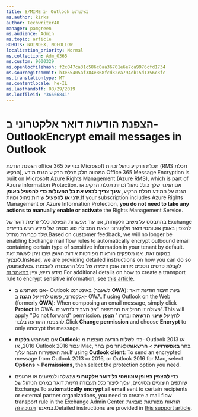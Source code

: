 ```yaml
---
title: S/MIME ב- Outlook באינטרנט
ms.author: kirks
author: Techwriter40
manager: pamgreen
ms.audience: Admin
ms.topic: article
ROBOTS: NOINDEX, NOFOLLOW
localization_priority: Normal
ms.collection: Adm_O365
ms.custom: 9000329
ms.openlocfilehash: f2c047ca31c586c0aa36701e6e7ca9976cfd1734
ms.sourcegitcommit: b3e55405af384e868fcd32ea794eb15d1356c3fc
ms.translationtype: MT
ms.contentlocale: he-IL
ms.lasthandoff: 08/29/2019
ms.locfileid: "36666841"
---
```

# <a name="encrypt-email-messages-in-outlook"></a><span data-ttu-id="90575-102">הצפנת הודעות דואר אלקטרוני ב- Outlook</span><span class="sxs-lookup"><span data-stu-id="90575-102">Encrypt email messages in Outlook</span></span>

<span data-ttu-id="90575-103">הצפנת הודעת office 365 בנוי על Microsoft תכלת הרקיע ניהול זכויות (RMS תכלת הרקיע), המהווה חלק תכלת הרקיע הגנת מידע.</span><span class="sxs-lookup"><span data-stu-id="90575-103">Office 365 Message Encryption is built on Microsoft Azure Rights Management (Azure RMS), which is part of Azure Information Protection.</span></span> <span data-ttu-id="90575-104">אם המנוי שלך כולל ניהול זכויות תכלת הרקיע או הגנה על המידע תכלת הרקיע, **אינך צריך לבצע את כל הפעולות כדי להפעיל באופן ידני או להפעיל** שירות ניהול זכויות.</span><span class="sxs-lookup"><span data-stu-id="90575-104">If your subscription includes Azure Rights Management or Azure Information Protection, **you do not need to take any actions to manually enable or activate** the Rights Management Service.</span></span>

<span data-ttu-id="90575-105">בהתבסס על משוב הלקוחות, אנו עוד אפשרות הפעלת כללי זרימת דואר של Exchange להצפין באופן אוטומטי דואר אלקטרוני יוצאת המכילה סוג מסוים של מידע רגיש בדיירים שלך כברירת מחדל.</span><span class="sxs-lookup"><span data-stu-id="90575-105">Based on customer feedback, we will no longer be enabling Exchange mail flow rules to automatically encrypt outbound email containing certain type of sensitive information in your tenant by default.</span></span> <span data-ttu-id="90575-106">במקום זאת, אנו מספקים הוראות מפורטות אודות האופן שבו ניתן לעשות זאת לעצמך.</span><span class="sxs-lookup"><span data-stu-id="90575-106">Instead, we are providing detailed instructions on how you can do so yourselves.</span></span> <span data-ttu-id="90575-107">לקבלת פרטים נוספים אודות אופן היצירה של כלל התעבורה להצפנת מידע רגיש, עיין [במאמר זה](https://aka.ms/OmeEtr).</span><span class="sxs-lookup"><span data-stu-id="90575-107">For additional details on how to create a transport rule to encrypt sensitive information, see [this article](https://aka.ms/OmeEtr).</span></span>

- <span data-ttu-id="90575-108">אם משתמש ב- Outlook באינטרנט (לשעבר **OWA**): בעת חיבור הודעת דואר אלקטרוני, פשוט לחץ על **הגנה** ב- OWA.</span><span class="sxs-lookup"><span data-stu-id="90575-108">If using Outlook on the Web (formerly **OWA**): When composing an email message, simply click **Protect** in OWA.</span></span> <span data-ttu-id="90575-109">פעולה זו תחיל את ההרשאה "אל תעביר לנמענים".</span><span class="sxs-lookup"><span data-stu-id="90575-109">This will apply "Do not forward" permission.</span></span> <span data-ttu-id="90575-110">לחץ על **שינוי הרשאה** ובחרו ' **הצפן** להצפנת ההודעה בלבד.</span><span class="sxs-lookup"><span data-stu-id="90575-110">Click **Change permission** and choose **Encrypt** to only encrypt the message.</span></span>

- <span data-ttu-id="90575-111">אם משתמש **בלקוח Outlook**: כדי לשלוח הודעה מוצפנת מ- Outlook 2013 או 2016, או Outlook 2016 עבור Mac, בחר **באפשרויות** > **הרשאות**ולאחר מכן בחר את האפשרות הגנה עליך.</span><span class="sxs-lookup"><span data-stu-id="90575-111">If using **Outlook client**: To send an encrypted message from Outlook 2013 or 2016, or Outlook 2016 for Mac, select **Options** > **Permissions**, then select the protection option you need.</span></span>

- <span data-ttu-id="90575-112">כדי **להצפין באופן אוטומטי כל דואר אלקטרוני** שנשלחו לנמענים או ארגונים שותפים חיצוניים מסוימים, עליך ליצור כלל תעבורה זרימת דואר במרכז הניהול של Exchange.</span><span class="sxs-lookup"><span data-stu-id="90575-112">To **automatically encrypt all email** sent to certain recipients or external partner organizations, you need to create a mail flow transport rule in the Exchange Admin Center.</span></span> <span data-ttu-id="90575-113">הוראות מפורטות מובאות במאמר [תמיכה זה](https://docs.microsoft.com/office365/securitycompliance/define-mail-flow-rules-to-encrypt-email#create-a-mail-flow-rule-to-encrypt-email-messages-with-the-new-ome-capabilities).</span><span class="sxs-lookup"><span data-stu-id="90575-113">Detailed instructions are provided in [this support article](https://docs.microsoft.com/office365/securitycompliance/define-mail-flow-rules-to-encrypt-email#create-a-mail-flow-rule-to-encrypt-email-messages-with-the-new-ome-capabilities).</span></span>

